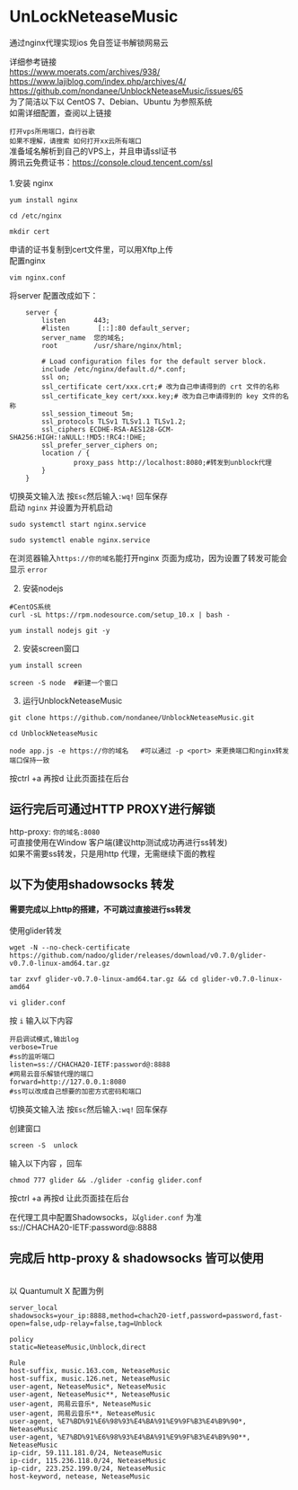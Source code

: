 # UnLockNeteaseMusic

通过nginx代理实现ios 免自签证书解锁网易云

详细参考链接<br>
https://www.moerats.com/archives/938/<br>
https://www.lajiblog.com/index.php/archives/4/ <br>
https://github.com/nondanee/UnblockNeteaseMusic/issues/65
<br>
为了简洁以下以 CentOS 7、Debian、Ubuntu 为参照系统
<br>如需详细配置，查阅以上链接<br>

`打开vps所用端口，自行谷歌`<br>`如果不理解，请搜索 如何打开xx云所有端口`
<br>准备域名解析到自己的VPS上，并且申请ssl证书<br>
腾讯云免费证书：https://console.cloud.tencent.com/ssl <br>
<br>
1.安装 nginx 
```
yum install nginx

cd /etc/nginx

mkdir cert
```
申请的证书复制到cert文件里，可以用Xftp上传<br>
配置nginx
```
vim nginx.conf
```
将server 配置改成如下：
```
    server {
        listen       443;
        #listen       [::]:80 default_server;
        server_name  您的域名;
        root         /usr/share/nginx/html;

        # Load configuration files for the default server block.
        include /etc/nginx/default.d/*.conf;
        ssl on;
        ssl_certificate cert/xxx.crt;# 改为自己申请得到的 crt 文件的名称
        ssl_certificate_key cert/xxx.key;# 改为自己申请得到的 key 文件的名称
        ssl_session_timeout 5m;
        ssl_protocols TLSv1 TLSv1.1 TLSv1.2;
        ssl_ciphers ECDHE-RSA-AES128-GCM-SHA256:HIGH:!aNULL:!MD5:!RC4:!DHE;
        ssl_prefer_server_ciphers on;
        location / {
                proxy_pass http://localhost:8080;#转发到unblock代理
        }
    }

```
切换英文输入法 按` Esc `然后输入`:wq!` 回车保存
<br>启动 `nginx` 并设置为开机启动
```
sudo systemctl start nginx.service

sudo systemctl enable nginx.service
```
在浏览器输入`https://你的域名`能打开nginx 页面为成功，因为设置了转发可能会显示 `error`

2. 安装nodejs
```
#CentOS系统
curl -sL https://rpm.nodesource.com/setup_10.x | bash -

yum install nodejs git -y
```
2. 安装screen窗口
```
yum install screen

screen -S node  #新建一个窗口
```
3. 运行UnblockNeteaseMusic
```
git clone https://github.com/nondanee/UnblockNeteaseMusic.git

cd UnblockNeteaseMusic

node app.js -e https://你的域名   #可以通过 -p <port> 来更换端口和nginx转发端口保持一致
```
按ctrl +a  再按d 让此页面挂在后台


## 运行完后可通过HTTP PROXY进行解锁
http-proxy: `你的域名:8080`
<br>可直接使用在Window 客户端(建议http测试成功再进行ss转发)
<br>如果不需要ss转发，只是用http 代理，无需继续下面的教程
<br>
## 以下为使用shadowsocks 转发
#### 需要完成以上http的搭建，不可跳过直接进行ss转发

使用glider转发
```
wget -N --no-check-certificate https://github.com/nadoo/glider/releases/download/v0.7.0/glider-v0.7.0-linux-amd64.tar.gz

tar zxvf glider-v0.7.0-linux-amd64.tar.gz && cd glider-v0.7.0-linux-amd64

vi glider.conf
```
按 `i` 输入以下内容
```
开启调试模式,输出log
verbose=True
#ss的监听端口
listen=ss://CHACHA20-IETF:password@:8888
#网易云音乐解锁代理的端口
forward=http://127.0.0.1:8080
#ss可以改成自己想要的加密方式密码和端口
```
切换英文输入法 按` Esc `然后输入`:wq!` 回车保存

创建窗口
```
screen -S  unlock 
```
输入以下内容 ，回车
```
chmod 777 glider && ./glider -config glider.conf
```
按ctrl +a  再按d 让此页面挂在后台

在代理工具中配置Shadowsocks，以`glider.conf` 为准
<br>ss://CHACHA20-IETF:password@:8888
 
## 完成后 http-proxy & shadowsocks 皆可以使用
<br>
以 Quantumult X 配置为例
<br>

```
server_local
shadowsocks=your_ip:8888,method=chach20-ietf,password=password,fast-open=false,udp-relay=false,tag=Unblock

policy
static=NeteaseMusic,Unblock,direct

Rule
host-suffix, music.163.com, NeteaseMusic
host-suffix, music.126.net, NeteaseMusic
user-agent, NeteaseMusic*, NeteaseMusic
user-agent, NeteaseMusic**, NeteaseMusic
user-agent, 网易云音乐*, NeteaseMusic
user-agent, 网易云音乐**, NeteaseMusic
user-agent, %E7%BD%91%E6%98%93%E4%BA%91%E9%9F%B3%E4%B9%90*, NeteaseMusic
user-agent, %E7%BD%91%E6%98%93%E4%BA%91%E9%9F%B3%E4%B9%90**, NeteaseMusic
ip-cidr, 59.111.181.0/24, NeteaseMusic
ip-cidr, 115.236.118.0/24, NeteaseMusic
ip-cidr, 223.252.199.0/24, NeteaseMusic
host-keyword, netease, NeteaseMusic
```
